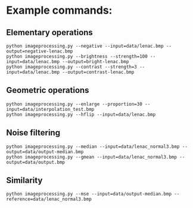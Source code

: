 # Example commands:

## Elementary operations

```shell
python imageprocessing.py --negative --input=data/lenac.bmp --output=negative-lenac.bmp
python imageprocessing.py --brightness --strength=100 --input=data/lenac.bmp --output=bright-lenac.bmp
python imageprocessing.py --contrast --strength=3 --input=data/lenac.bmp --output=contrast-lenac.bmp
```

## Geometric operations

```shell
python imageprocessing.py --enlarge --proportion=30 --input=data/interpolation_test.bmp
python imageprocessing.py --hflip --input=data/lenac.bmp
```

## Noise filtering

```shell
python imageprocessing.py --median --input=data/lenac_normal3.bmp --output=data/output-median.bmp
python imageprocessing.py --gmean --input=data/lenac_normal3.bmp --output=data/output.bmp
```

## Similarity

```shell
python imageprocessing.py --mse --input=data/output-median.bmp --reference=data/lenac_normal3.bmp
```
